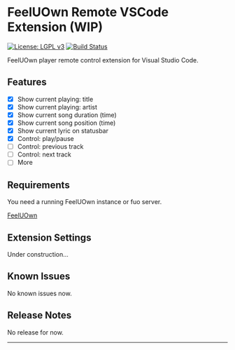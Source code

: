# FeelUOwn Remote VSCode Extension (WIP)

[![License: LGPL v3](https://img.shields.io/badge/License-LGPL%20v3-blue.svg)](http://www.gnu.org/licenses/lgpl-3.0)
[![Build Status](https://travis-ci.org/BruceZhang1993/vscode-extension-feeluown-remote.svg?branch=master)](https://travis-ci.org/BruceZhang1993/vscode-extension-feeluown-remote)

FeelUOwn player remote control extension for Visual Studio Code.

## Features

- [x] Show current playing: title  
- [x] Show current playing: artist  
- [x] Show current song duration (time)  
- [x] Show current song position (time)  
- [x] Show current lyric on statusbar  
- [x] Control: play/pause  
- [ ] Control: previous track  
- [ ] Control: next track  
- [ ] More  

## Requirements

You need a running FeelUOwn instance or fuo server.

[FeelUOwn](https://github.com/cosven/FeelUOwn)

## Extension Settings

Under construction...

<!-- * `myExtension.enable`: enable/disable this extension
* `myExtension.thing`: set to `blah` to do something -->

## Known Issues

No known issues now.

## Release Notes

No release for now.

----------------------------------------------------------------------------------------------
